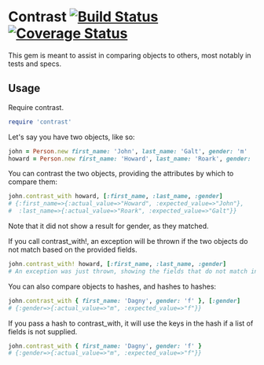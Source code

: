 # Contrast [![Build Status](https://secure.travis-ci.org/darrencauthon/contrast.png?branch=master)](http://travis-ci.org/darrencauthon/contrast) [![Coverage Status](https://coveralls.io/repos/darrencauthon/contrast/badge.png?branch=master)](https://coveralls.io/r/darrencauthon/contrast)

This gem is meant to assist in comparing objects to others, most notably in tests and specs.

## Usage

Require contrast.

````ruby
require 'contrast'
````

Let's say you have two objects, like so:

````ruby
john = Person.new first_name: 'John', last_name: 'Galt', gender: 'm'
howard = Person.new first_name: 'Howard', last_name: 'Roark', gender: 'm'
````

You can contrast the two objects, providing the attributes by which to compare them:

````ruby
john.contrast_with howard, [:first_name, :last_name, :gender]
# {:first_name=>{:actual_value=>"Howard", :expected_value=>"John"},
#  :last_name=>{:actual_value=>"Roark", :expected_value=>"Galt"}}
````

Note that it did not show a result for gender, as they matched.

If you call contrast_with!, an exception will be thrown if the two objects do not match based on the provided fields.

````ruby
john.contrast_with! howard, [:first_name, :last_name, :gender]
# An exception was just thrown, showing the fields that do not match in the message.
````

You can also compare objects to hashes, and hashes to hashes:

````ruby
john.contrast_with { first_name: 'Dagny', gender: 'f' }, [:gender]
# {:gender=>{:actual_value=>"m", :expected_value=>"f"}}
````

If you pass a hash to contrast_with, it will use the keys in the hash if a list of fields is not supplied.

````ruby
john.contrast_with { first_name: 'Dagny', gender: 'f' }
# {:gender=>{:actual_value=>"m", :expected_value=>"f"}}
````
